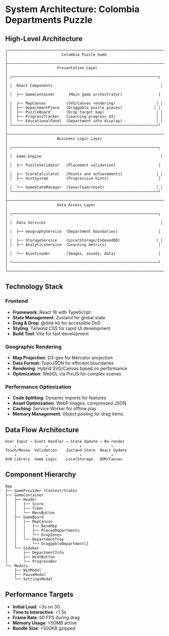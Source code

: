 # System Architecture: Colombia Departments Puzzle

## High-Level Architecture

```
┌─────────────────────────────────────────────────────────────────────┐
│                        Colombia Puzzle Game                         │
├─────────────────────────────────────────────────────────────────────┤
│                      Presentation Layer                             │
│ ┌─────────────────────────────────────────────────────────────────┐ │
│ │  React Components                                                │ │
│ │  ├── GameContainer      (Main game orchestrator)                │ │
│ │  ├── MapCanvas         (SVG/Canvas rendering)                  │ │
│ │  ├── DepartmentPiece   (Draggable puzzle pieces)              │ │
│ │  ├── PuzzleBoard       (Drop target map)                       │ │
│ │  ├── ProgressTracker   (Learning progress UI)                  │ │
│ │  └── EducationalPanel  (Department info display)               │ │
│ └─────────────────────────────────────────────────────────────────┘ │
├─────────────────────────────────────────────────────────────────────┤
│                      Business Logic Layer                           │
│ ┌─────────────────────────────────────────────────────────────────┐ │
│ │  Game Engine                                                     │ │
│ │  ├── PuzzleValidator   (Placement validation)                   │ │
│ │  ├── ScoreCalculator   (Points and achievements)               │ │
│ │  ├── HintSystem        (Progressive hints)                      │ │
│ │  └── GameStateManager  (Save/load/reset)                       │ │
│ └─────────────────────────────────────────────────────────────────┘ │
├─────────────────────────────────────────────────────────────────────┤
│                      Data Access Layer                              │
│ ┌─────────────────────────────────────────────────────────────────┐ │
│ │  Data Services                                                   │ │
│ │  ├── GeographyService  (Department boundaries)                  │ │
│ │  ├── StorageService    (LocalStorage/IndexedDB)                │ │
│ │  ├── AnalyticsService  (Learning metrics)                       │ │
│ │  └── AssetLoader       (Images, sounds, data)                   │ │
│ └─────────────────────────────────────────────────────────────────┘ │
└─────────────────────────────────────────────────────────────────────┘
```

## Technology Stack

### Frontend
- **Framework**: React 18 with TypeScript
- **State Management**: Zustand for global state
- **Drag & Drop**: @dnd-kit for accessible DnD
- **Styling**: Tailwind CSS for rapid UI development
- **Build Tool**: Vite for fast development

### Geographic Rendering
- **Map Projection**: D3-geo for Mercator projection
- **Data Format**: TopoJSON for efficient boundaries
- **Rendering**: Hybrid SVG/Canvas based on performance
- **Optimization**: WebGL via PixiJS for complex scenes

### Performance Optimization
- **Code Splitting**: Dynamic imports for features
- **Asset Optimization**: WebP images, compressed JSON
- **Caching**: Service Worker for offline play
- **Memory Management**: Object pooling for drag items

## Data Flow Architecture

```
User Input → Event Handler → State Update → Re-render
    ↓             ↓              ↓             ↓
Touch/Mouse  Validation    Zustand Store  React Update
    ↓             ↓              ↓             ↓
DnD Library  Game Logic    LocalStorage   DOM/Canvas
```

## Component Hierarchy

```
App
├── GameProvider (Context/State)
├── GameContainer
│   ├── Header
│   │   ├── Score
│   │   ├── Timer
│   │   └── MenuButton
│   ├── GameBoard
│   │   ├── MapCanvas
│   │   │   ├── BaseMap
│   │   │   ├── PlacedDepartments
│   │   │   └── DropZones
│   │   └── DepartmentTray
│   │       └── DraggableDepartment[]
│   └── Sidebar
│       ├── DepartmentInfo
│       ├── HintButton
│       └── ProgressBar
└── Modals
    ├── WinModal
    ├── PauseModal
    └── SettingsModal
```

## Performance Targets

- **Initial Load**: <3s on 3G
- **Time to Interactive**: <1.5s
- **Frame Rate**: 60 FPS during drag
- **Memory Usage**: <50MB active
- **Bundle Size**: <500KB gzipped